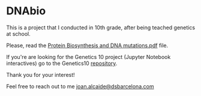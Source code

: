 # DNAbio
This is a project that I conducted in 10th grade, after being teached genetics at school.

Please, read the [Protein Biosynthesis and DNA mutations.pdf](https://github.com/joanalnu/DNAbio/blob/main/Protein%20Biosynthesis%20and%20DNA%20mutations.pdf) file.

If you're are looking for the Genetics 10 project (Jupyter Notebook interactives) go to the Genetics10 [repository](https://github.com/joanalnu/genetics10/).

Thank you for your interest!

Feel free to reach out to me [joan.alcaide@dsbarcelona.com](mailto:joan.alcaide@dsbarcelona.com)
